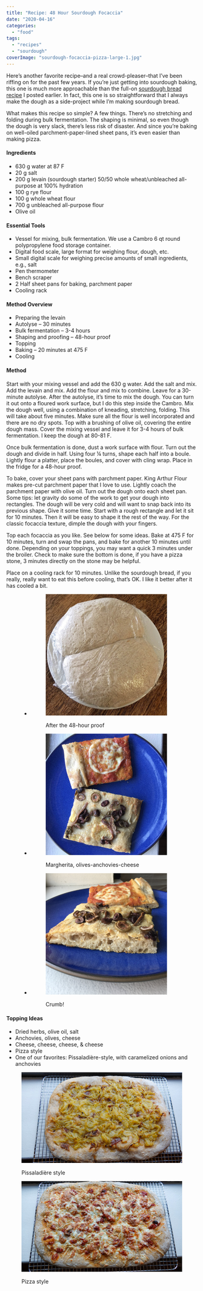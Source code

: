 ```yaml
---
title: "Recipe: 48 Hour Sourdough Focaccia"
date: "2020-04-16"
categories: 
  - "food"
tags: 
  - "recipes"
  - "sourdough"
coverImage: "sourdough-focaccia-pizza-large-1.jpg"
---
```


Here’s another favorite recipe–and a real crowd-pleaser–that I’ve been riffing on for the past few years. If you’re just getting into sourdough baking, this one is much more approachable than the full-on [sourdough bread recipe](https://www.culturednyc.com/recipe-rye-and-whole-wheat-sourdough-bread/) I posted earlier. In fact, this one is so straightforward that I always make the dough as a side-project while I’m making sourdough bread.  

What makes this recipe so simple? A few things. There’s no stretching and folding during bulk fermentation. The shaping is minimal, so even though the dough is very slack, there’s less risk of disaster. And since you’re baking on well-oiled parchment-paper-lined sheet pans, it’s even easier than making pizza.

#### Ingredients 

- 630 g water at 87 F 
- 20 g salt 
- 200 g levain (sourdough starter) 50/50 whole wheat/unbleached all-purpose at 100% hydration 
- 100 g rye flour 
- 100 g whole wheat flour 
- 700 g unbleached all-purpose flour 
- Olive oil 

#### Essential Tools 

- Vessel for mixing, bulk fermentation. We use a Cambro 6 qt round polypropylene food storage container. 
- Digital food scale, large format for weighing flour, dough, etc. 
- Small digital scale for weighing precise amounts of small ingredients, e.g., salt  
- Pen thermometer 
- Bench scraper 
- 2 Half sheet pans for baking, parchment paper 
- Cooling rack 

#### Method Overview 

- Preparing the levain 
- Autolyse – 30 minutes 
- Bulk fermentation – 3-4 hours 
- Shaping and proofing – 48-hour proof 
- Topping 
- Baking – 20 minutes at 475 F 
- Cooling 

#### Method 

Start with your mixing vessel and add the 630 g water. Add the salt and mix. Add the levain and mix. Add the flour and mix to combine. Leave for a 30-minute autolyse. After the autolyse, it’s time to mix the dough. You can turn it out onto a floured work surface, but I do this step inside the Cambro. Mix the dough well, using a combination of kneading, stretching, folding. This will take about five minutes. Make sure all the flour is well incorporated and there are no dry spots. Top with a brushing of olive oil, covering the entire dough mass. Cover the mixing vessel and leave it for 3-4 hours of bulk fermentation. I keep the dough at 80-81 F.  

Once bulk fermentation is done, dust a work surface with flour. Turn out the dough and divide in half. Using four ¼ turns, shape each half into a boule. Lightly flour a platter, place the boules, and cover with cling wrap. Place in the fridge for a 48-hour proof. 

To bake, cover your sheet pans with parchment paper. King Arthur Flour makes pre-cut parchment paper that I love to use. Lightly coach the parchment paper with olive oil. Turn out the dough onto each sheet pan. Some tips: let gravity do some of the work to get your dough into rectangles. The dough will be very cold and will want to snap back into its previous shape. Give it some time. Start with a rough rectangle and let it sit for 10 minutes. Then it will be easy to shape it the rest of the way. For the classic focaccia texture, dimple the dough with your fingers. 

Top each focaccia as you like. See below for some ideas. Bake at 475 F for 10 minutes, turn and swap the pans, and bake for another 10 minutes until done. Depending on your toppings, you may want a quick 3 minutes under the broiler. Check to make sure the bottom is done, if you have a pizza stone, 3 minutes directly on the stone may be helpful. 

Place on a cooling rack for 10 minutes. Unlike the sourdough bread, if you really, really want to eat this before cooling, that’s OK. I like it better after it has cooled a bit.

<figure>

- <figure>
    
    ![Sourdough focaccia dough after proofing](images/sourdough-focaccia-after-proofing.jpg)
    
    <figcaption>
    
    After the 48-hour proof
    
    </figcaption>
    
    </figure>
    
- <figure>
    
    ![Sourdough focaccia](images/sourdough-focaccia-serving.jpg)
    
    <figcaption>
    
    Margherita, olives-anchovies-cheese
    
    </figcaption>
    
    </figure>
    
- <figure>
    
    ![Sourdough focaccia](images/sourdough-focaccia-crumb.jpg)
    
    <figcaption>
    
    Crumb!
    
    </figcaption>
    
    </figure>
    



</figure>

#### Topping Ideas 

- Dried herbs, olive oil, salt 
- Anchovies, olives, cheese 
- Cheese, cheese, cheese, & cheese 
- Pizza style 
- One of our favorites: Pissaladière-style, with caramelized onions and anchovies 

<figure>

![Sourdough focaccia](images/sourdough-focaccia-pissaladiere-1.jpg)

<figcaption>

Pissaladière style

</figcaption>

</figure>

<figure>

![Sourdough focaccia](images/sourdough-focaccia-pizza-small-1.jpg)

<figcaption>

Pizza style

</figcaption>

</figure>
